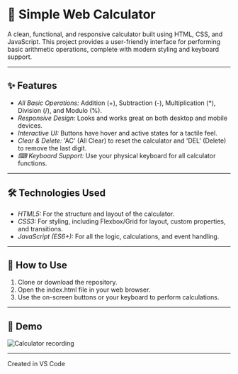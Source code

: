 # 🧮 Simple Web Calculator

A clean, functional, and responsive calculator built using HTML, CSS, and JavaScript. This project provides a user-friendly interface for performing basic arithmetic operations, complete with modern styling and keyboard support.

---

## ✨ Features

-   *All Basic Operations:* Addition (+), Subtraction (-), Multiplication (*), Division (/), and Modulo (%).
-   *Responsive Design:* Looks and works great on both desktop and mobile devices.
-   *Interactive UI:* Buttons have hover and active states for a tactile feel.
-   *Clear & Delete:* 'AC' (All Clear) to reset the calculator and 'DEL' (Delete) to remove the last digit.
-   *⌨ Keyboard Support:* Use your physical keyboard for all calculator functions.

---

## 🛠 Technologies Used

-   *HTML5:* For the structure and layout of the calculator.
-   *CSS3:* For styling, including Flexbox/Grid for layout, custom properties, and transitions.
-   *JavaScript (ES6+):* For all the logic, calculations, and event handling.

---

## 🚀 How to Use

1.  Clone or download the repository.
2.  Open the index.html file in your web browser.
3.  Use the on-screen buttons or your keyboard to perform calculations.

---

## 📸 Demo

![Calculator recording](demo.gif)

---
Created in VS Code